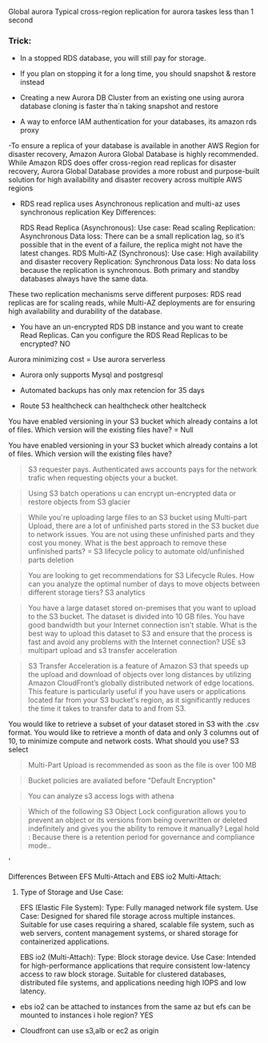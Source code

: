 Global aurora Typical cross-region replication for aurora taskes less than 1 second

### Trick:
- In a stopped RDS database, you will still pay for storage. 
- If you plan on stopping it for a long time, you should snapshot & restore instead

- Creating a new Aurora DB Cluster from an existing one using aurora database cloning is faster tha´n taking snapshot and restore

- A way to enforce IAM authentication for your databases, its amazon rds proxy


-To ensure a replica of your database is available in another AWS Region for disaster recovery, Amazon Aurora Global Database is highly recommended. 
While Amazon RDS does offer cross-region read replicas for disaster recovery, Aurora Global Database provides a more robust and purpose-built solution for high availability and disaster recovery across multiple AWS regions


- RDS read replica uses Asynchronous replication and multi-az uses synchronous replication
Key Differences:

    RDS Read Replica (Asynchronous):
        Use case: Read scaling
        Replication: Asynchronous
        Data loss: There can be a small replication lag, so it’s possible that in the event of a failure, the replica might not have the latest changes.
    RDS Multi-AZ (Synchronous):
        Use case: High availability and disaster recovery
        Replication: Synchronous
        Data loss: No data loss because the replication is synchronous. Both primary and standby databases always have the same data.

These two replication mechanisms serve different purposes: RDS read replicas are for scaling reads, while Multi-AZ deployments are for ensuring high availability and durability of the database.


- You have an un-encrypted RDS DB instance and you want to create Read Replicas. Can you configure the RDS Read Replicas to be encrypted? NO

Aurora minimizing cost = Use aurora serverless

- Aurora only supports Mysql and postgresql

- Automated backups has only max retencion for 35 days


- Route 53 healthcheck can healthcheck other healtcheck

You have enabled versioning in your S3 bucket which already contains a lot of files. Which version will the existing files have? =  Null

You have enabled versioning in your S3 bucket which already contains a lot of files. Which version will the existing files have?


> S3 requester pays. Authenticated aws accounts pays for the network trafic when requesting objects your a bucket. 

> Using S3 batch operations u can encrypt un-encrypted data or restore objects from S3 glacier

> While you're uploading large files to an S3 bucket using Multi-part Upload, there are a lot of unfinished parts stored in the S3 bucket due to network issues. You are not using these unfinished parts and they cost you money. What is the best approach to remove these unfinished parts? = S3 lifecycle policy to automate old/unfinished parts deletion

> You are looking to get recommendations for S3 Lifecycle Rules. How can you analyze the optimal number of days to move objects between different storage tiers? S3 analytics

> You have a large dataset stored on-premises that you want to upload to the S3 bucket. The dataset is divided into 10 GB files. You have good bandwidth but your Internet connection isn't stable. What is the best way to upload this dataset to S3 and ensure that the process is fast and avoid any problems with the Internet connection? USE s3 multipart upload and s3 transfer acceleration

>S3 Transfer Acceleration is a feature of Amazon S3 that speeds up the upload and download of objects over long distances by utilizing Amazon CloudFront’s globally distributed network of edge locations. This feature is particularly useful if you have users or applications located far from your S3 bucket's region, as it significantly reduces the time it takes to transfer data to and from S3.

You would like to retrieve a subset of your dataset stored in S3 with the .csv format. You would like to retrieve a month of data and only 3 columns out of 10, to minimize compute and network costs. What should you use? S3 select


>Multi-Part Upload is recommended as soon as the file is over 100 MB


> Bucket policies are avaliated before "Default Encryption"

> You can analyze s3 access logs with athena

> Which of the following S3 Object Lock configuration allows you to prevent an object or its versions from being overwritten or deleted indefinitely and gives you the ability to remove it manually? Legal hold : Because there is a retention period for governance and compliance mode..

'


Differences Between EFS Multi-Attach and EBS io2 Multi-Attach:
1. Type of Storage and Use Case:

    EFS (Elastic File System):
        Type: Fully managed network file system.
        Use Case: Designed for shared file storage across multiple instances. Suitable for use cases requiring a shared, scalable file system, such as web servers, content management systems, or shared storage for containerized applications.

    EBS io2 (Multi-Attach):
        Type: Block storage device.
        Use Case: Intended for high-performance applications that require consistent low-latency access to raw block storage. Suitable for clustered databases, distributed file systems, and applications needing high IOPS and low latency.

- ebs io2 can be attached to instances from the same az but efs can be mounted to instances i hole region? YES

- Cloudfront can use s3,alb or ec2 as origin
